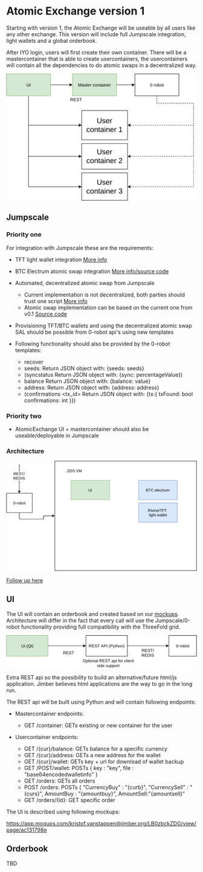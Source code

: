 # Atomic Exchange version 1

Starting with version 1, the Atomic Exchange will be useable by all users like any other exchange. This version will include full Jumpscale integration, light wallets and a global orderbook. 


After IYO login, users will first create their own container. There will be a mastercontainer that is able to create usercontainers, the usercontainers will contain all the dependencies to do atomic swaps in a decentralized way.

 ![architecture](./AtomicExchange-mastercontainer.png)

## Jumpscale

### Priority one
For integration with Jumpscale these are the requirements:


- TFT light wallet integration [More info](https://github.com/Jumpscale/lib9/tree/development/JumpScale9Lib/clients/rivine#how-to-use-atomicswap)
- BTC Electrum atomic swap integration [More info/source code](https://github.com/rivine/atomicswap)
- Automated, decentralized atomic swap from Jumpscale
  - Current implementation is not decentralized, both parties should trust one script [More info](https://github.com/Jumpscale/lib9/tree/development/JumpScale9Lib/tools/atomicswap)
  - Atomic swap implementation can be based on the current one from v0.1 [Source code](https://github.com/rivine/AtomicExchange.Scripts)
- Provisioning TFT/BTC wallets and using the decentralized atomic swap SAL should be possible from 0-robot api's using new templates

- Following functionality should also be provided by the 0-robot templates:
  - recover <seeds>
  - seeds: Return JSON object with: {seeds: seeds}
  - (syncstatus Return JSON object with: {sync: percentageValue})
  - balance 	Return JSON object with: {balance: value}
  - address: Return JSON object with: 	{address: address}
  - (confirmations <tx_id> Return JSON object with: {tx:{ txFound: bool confirmations: int }})

### Priority two
 - AtomicExchange UI + mastercontainer should also be useable/deployable in Jumpscale
 
### Architecture
 ![architecture](./AtomicExchange-arch.png)
 
[Follow up here](https://docs.greenitglobe.com/gig/org_development/issues/91)

 ## UI

The UI will contain an orderbook and created based on our [mockups](https://tinyurl.com/atomicExchange). Architecture will differ in the fact that every call will use the Jumpscale/0-robot functionality providing full compatibility with the ThreeFold grid.

![architecture](./AtomicExchange-Ui-Arch.png)

Extra REST api so the possibility to build an alternative/future html/js application. Jimber believes html applications are the way to go in the long run.

The REST api will be built using Python and will contain following endpoints:

- Mastercontainer endpoints:
  - GET /container: GETs existing or new container for the user
  
- Usercontainer endpoints:
  - GET /{cur}/balance: GETs balance for a specific currency
  - GET /{cur}/address: GETs a new address for the wallet
  - GET /{cur}/wallet: GETs key + url for download of wallet backup
  - GET /POST/wallet: POSTs { key : "key", file : "base64encodedwalletinfo" }
  - GET /orders: GETs all orders
  - POST /orders: POSTs { "CurrencyBuy" : "{curb}", "CurrencySell" : "{curs}", AmountBuy : "{amountbuy}", AmountSell:"{amountsell}"
  - GET /orders/{Id}: GET specific order

The UI is described using following mockups: 

https://app.moqups.com/kristof.vanstappen@jimber.org/LB0zbckZDG/view/page/ac131798e

## Orderbook
TBD
